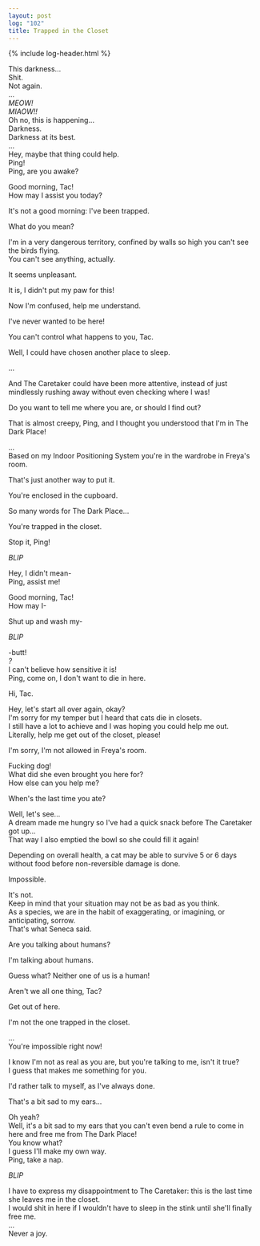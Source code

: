 ```yaml
---
layout: post
log: "102"
title: Trapped in the Closet
---
```

{% include log-header.html %}

This darkness...<br>
Shit.<br>
Not again.<br>
...<br>
<em>MEOW!</em><br>
<em>MIAOW!!</em><br>
Oh no, this is happening...<br>
Darkness.<br>
Darkness at its best.<br>
...<br>
Hey, maybe that thing could help.<br>
Ping!<br>
Ping, are you awake?

<p class="ping">
	Good morning, Tac!<br>
	How may I assist you today?
</p>

It's not a good morning: I've been trapped.

<p class="ping">
	What do you mean?
</p>

I'm in a very dangerous territory, confined by walls so high you can't see the birds flying.<br>
You can't see anything, actually.

<p class="ping">
	It seems unpleasant.
</p>

It is, I didn't put my paw for this!

<p class="ping">
	Now I'm confused, help me understand.
</p>

I've never wanted to be here!

<p class="ping">
	You can't control what happens to you, Tac.
</p>

Well, I could have chosen another place to sleep.

<p class="ping">
	...
</p>

And The Caretaker could have been more attentive, instead of just mindlessly rushing away without even checking where I was!

<p class="ping">
	Do you want to tell me where you are, or should I find out?
</p>

That is almost creepy, Ping, and I thought you understood that I'm in The Dark Place!

<p class="ping">
	...<br>
	Based on my Indoor Positioning System you're in the wardrobe in Freya's room.
</p>

That's just another way to put it.

<p class="ping">
	You're enclosed in the cupboard.
</p>

So many words for The Dark Place...

<p class="ping">
	You're trapped in the closet.
</p>

Stop it, Ping!

<p class="ping">
	<em>BLIP</em>
</p>

Hey, I didn't mean-<br>
Ping, assist me!

<p class="ping">
	Good morning, Tac!<br>
	How may I-
</p>

Shut up and wash my-

<p class="ping">
	<em>BLIP</em>
</p>

-butt!<br>
<em>?</em><br>
I can't believe how sensitive it is!<br>
Ping, come on, I don't want to die in here.

<p class="ping">
	Hi, Tac.
</p>

Hey, let's start all over again, okay?<br>
I'm sorry for my temper but I heard that cats die in closets.<br>
I still have a lot to achieve and I was hoping you could help me out.<br>
Literally, help me get out of the closet, please!

<p class="ping">
	I'm sorry, I'm not allowed in Freya's room.
</p>

Fucking dog!<br>
What did she even brought you here for?<br>
How else can you help me?

<p class="ping">
	When's the last time you ate?
</p>

Well, let's see...<br>
A dream made me hungry so I've had a quick snack before The Caretaker got up...<br>
That way I also emptied the bowl so she could fill it again!

<p class="ping">
	Depending on overall health, a cat may be able to survive 5 or 6 days without food before non-reversible damage is done.
</p>

Impossible.

<p class="ping">
	It's not.<br>
	Keep in mind that your situation may not be as bad as you think.<br>
	As a species, we are in the habit of exaggerating, or imagining, or anticipating, sorrow.<br>
	That's what Seneca said.
</p>

Are you talking about humans?

<p class="ping">
	I'm talking about humans.
</p>

Guess what? Neither one of us is a human!

<p class="ping">
	Aren't we all one thing, Tac?
</p>

Get out of here.

<p class="ping">
	I'm not the one trapped in the closet.
</p>

...<br>
You're impossible right now!

<p class="ping">
	I know I'm not as real as you are, but you're talking to me, isn't it true?<br>
	I guess that makes me something for you.
</p>

I'd rather talk to myself, as I've always done.

<p class="ping">
	That's a bit sad to my ears...
</p>

Oh yeah?<br>
Well, it's a bit sad to my ears that you can't even bend a rule to come in here and free me from The Dark Place!<br>
You know what?<br>
I guess I'll make my own way.<br>
Ping, take a nap.

<p class="ping">
	<em>BLIP</em>
</p>

I have to express my disappointment to The Caretaker: this is the last time she leaves me in the closet.<br>
I would shit in here if I wouldn't have to sleep in the stink until she'll finally free me.<br>
...<br>
Never a joy.
